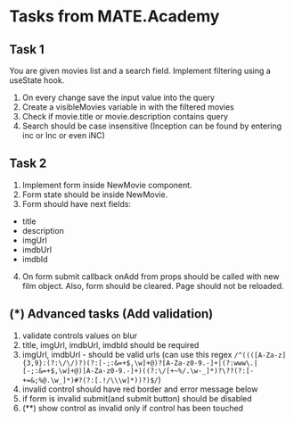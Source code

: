 # Tasks from MATE.Academy

## Task 1
You are given movies list and a search field. Implement filtering using a useState hook.

1. On every change save the input value into the query
2. Create a visibleMovies variable in with the filtered movies
3. Check if movie.title or movie.description contains query
4. Search should be case insensitive (Inception can be found by entering inc or Inc or even iNC)

## Task 2
1. Implement form inside NewMovie component.
2. Form state should be inside NewMovie.
3. Form should have next fields:
 * title
 * description
 * imgUrl
 * imdbUrl
 * imdbId
4. On form submit callback onAdd from props should be called with new film object. Also, form should be cleared. Page should not be reloaded.

## (*) Advanced tasks (Add validation)
1. validate controls values on blur
2. title, imgUrl, imdbUrl, imdbId should be required
3. imgUrl, imdbUrl - should be valid urls (can use this regex `/^((([A-Za-z]{3,9}:(?:\/\/)?)(?:[-;:&=+$,\w]+@)?[A-Za-z0-9.-]+|(?:www\.|[-;:&=+$,\w]+@)[A-Za-z0-9.-]+)((?:\/[+~%/.\w-_]*)?\??(?:[-+=&;%@.\w_]*)#?(?:[.!/\\\w]*))?)$/`)
4. invalid control should have red border and error message below
5. if form is invalid submit(and submit button) should be disabled
6. (**) show control as invalid only if control has been touched
